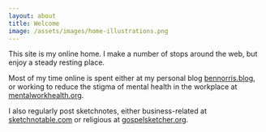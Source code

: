 ```yaml
---
layout: about
title: Welcome
image: /assets/images/home-illustrations.png
---
```


This site is my online home. I make a number of stops around the web, but enjoy a steady resting place.

Most of my time online is spent either at my personal blog [bennorris.blog](http://bennorris.blog), or working to reduce the stigma of mental health in the workplace at [mentalworkhealth.org](https://mentalworkhealth.org).

I also regularly post sketchnotes, either business-related at [sketchnotable.com](https://sketchnotable.com) or religious at [gospelsketcher.org](https://gospelsketcher.org).